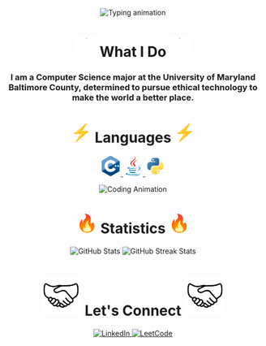 <!-- Typing Animation -->
<p align="center">
  <img 
    src="https://readme-typing-svg.herokuapp.com?font=Fira+Code&weight=700&size=26&duration=3000&pause=10000&center=true&vCenter=true&color=FFFFFF&width=500&lines=Hello%2C+I'm+Nicholas+Sobchak" 
    alt="Typing animation" 
  />
</p>

<!-- What I Do -->
<h1 align="center">
  <img src="https://github.com/NicholasSobchak/NicholasSobchak/blob/main/1f331.gif" width="40" alt="Seedling" />
  What I Do
  <img src="https://github.com/NicholasSobchak/NicholasSobchak/blob/main/1f331.gif" width="40" alt="Seedling" />
</h1>

<h3 align="center">
  I am a Computer Science major at the University of Maryland Baltimore County, determined to pursue ethical technology to make the world a better place.
</h3>

<!-- Languages -->
<h1 align="center">
  <img src="https://raw.githubusercontent.com/NicholasSobchak/NicholasSobchak/main/26a1.gif" width="40" alt="Zap" />
  Languages
  <img src="https://raw.githubusercontent.com/NicholasSobchak/NicholasSobchak/main/26a1.gif" width="40" alt="Zap" />
</h1>

<p align="center">
  <a href="https://www.w3schools.com/cpp/" target="_blank" rel="noreferrer">
    <img src="https://raw.githubusercontent.com/devicons/devicon/master/icons/cplusplus/cplusplus-original.svg" alt="C++" width="40" height="40" />
  </a>
  <a href="https://www.java.com" target="_blank" rel="noreferrer">
    <img src="https://raw.githubusercontent.com/devicons/devicon/master/icons/java/java-original.svg" alt="Java" width="40" height="40" />
  </a>
  <a href="https://www.python.org" target="_blank" rel="noreferrer">
    <img src="https://raw.githubusercontent.com/devicons/devicon/master/icons/python/python-original.svg" alt="Python" width="40" height="40" />
  </a>
</p>

<p align="center">
  <img src="https://media.giphy.com/media/xT9IgzoKnwFNmISR8I/giphy.gif" width="400" alt="Coding Animation" />
</p>

<!-- Statistics -->
<h1 align="center">
  <img src="https://github.com/NicholasSobchak/NicholasSobchak/blob/main/1f525.gif" width="40" alt="Fire" />
  Statistics
  <img src="https://github.com/NicholasSobchak/NicholasSobchak/blob/main/1f525.gif" width="40" alt="Fire" />
</h1>

<p align="center">
  <img src="https://github-readme-stats.vercel.app/api?username=nicholassobchak&show_icons=true&theme=dracula&hide_border=true&locale=en" alt="GitHub Stats" />
  <img src="https://github-readme-streak-stats.herokuapp.com/?user=nicholassobchak&theme=dark" alt="GitHub Streak Stats" />
</p>

<!-- Let's Connect -->
<h1 align="center">
  <img src="https://github.com/NicholasSobchak/NicholasSobchak/blob/main/1f91d.png" width="80" alt="Handshake" />
  Let's Connect
  <img src="https://github.com/NicholasSobchak/NicholasSobchak/blob/main/1f91d.png" width="80" alt="Handshake" />
</h1>

<p align="center">
  <a href="https://linkedin.com/in/nicholassobchak" target="_blank" rel="noreferrer">
    <img src="https://raw.githubusercontent.com/rahuldkjain/github-profile-readme-generator/master/src/images/icons/Social/linked-in-alt.svg" alt="LinkedIn" width="40" height="30" />
  </a>
  <a href="https://www.leetcode.com/nicholassobchak" target="_blank" rel="noreferrer">
    <img src="https://raw.githubusercontent.com/rahuldkjain/github-profile-readme-generator/master/src/images/icons/Social/leet-code.svg" alt="LeetCode" width="40" height="30" />
  </a

